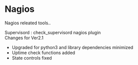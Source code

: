 Nagios
=========

Nagios releated tools..

Supervisord  : check_supervisord nagios plugin<br>
Changes for Ver2.1<br>
- Upgraded for python3 and library dependencies minimized<br>
- Uptime check functions added
- State controls fixed
